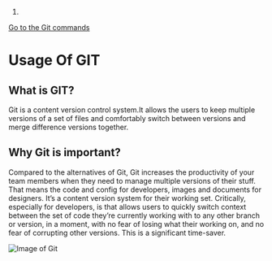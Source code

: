 1. 

[Go to the Git commands](https://github.com/hkstone14/Team-Project-1/blob/master/Git_Commands_Terminologies.md)                                           

# Usage Of GIT

## What is GIT?

Git is a content version control system.It allows the users to keep multiple versions of a set of files and comfortably switch between versions and merge difference versions together.

## Why Git is important?

 Compared to the alternatives of Git, Git increases the productivity of your team members when they need to manage multiple versions of their stuff. 
 That means the code and config for developers, images and documents for designers. It’s a content version system for their working set.
 Critically, especially for developers, is that allows users to quickly switch context between the set of code they’re currently working with to any other branch or version, in a moment, with no fear of losing what their working on, and no fear of corrupting other versions. This is a significant time-saver.
 
 ![Image of Git](https://www.google.com/url?sa=i&url=https%3A%2F%2Fmedium.com%2Ffaun%2Fbeginners-guide-to-version-control-using-git-and-github-8bf44b421140&psig=AOvVaw0sJ_84cCdqL_3Ur6RVQkNZ&ust=1600628316045000&source=images&cd=vfe&ved=0CAIQjRxqFwoTCKi4-ajz9esCFQAAAAAdAAAAABAE)
